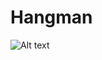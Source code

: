 # Hangman

![Alt text](https://raw.githubusercontent.com/evturn/hangman-node-backbone/master/public/screenshots/hangman-3.jpg)